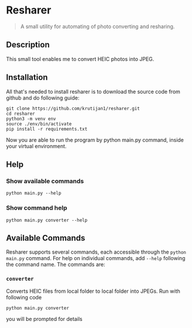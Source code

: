 # Resharer

> A small utility for automating of photo converting and resharing.

## Description

This small tool enables me to convert HEIC photos into JPEG.

## Installation

All that's needed to install resharer is to download the source code from github and do following guide:

```
git clone https://github.com/krutijan1/resharer.git
cd resharer
python3 -m venv env
source ./env/bin/activate
pip install -r requirements.txt
```

Now you are able to run the program by python main.py command, inside your virtual environment.

## Help

### Show available commands
```
python main.py --help
```
### Show command help
```
python main.py converter --help
```

## Available Commands

Resharer supports several commands, each accessible through the `python main.py` command. For help on individual commands, add `--help` following the command name. The commands are:

### `converter`

Converts HEIC files from local folder to local folder into JPEGs. Run with following code

```
python main.py converter
```
you will be prompted for details
